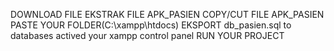 DOWNLOAD FILE
EKSTRAK FILE APK_PASIEN
COPY/CUT FILE APK_PASIEN
PASTE YOUR FOLDER(C:\xampp\htdocs)
EKSPORT db_pasien.sql to databases
actived your xampp control panel
RUN YOUR PROJECT

